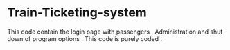 # Train-Ticketing-system
This code contain the login page with passengers , Administration and shut down of program options . This code is purely coded .
